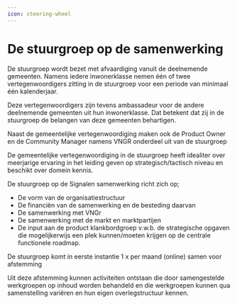 ```yaml
---
icon: steering-wheel
---
```


# De stuurgroep op de samenwerking

De stuurgroep wordt bezet met afvaardiging vanuit de deelnemende gemeenten. Namens iedere inwonerklasse nemen één of twee vertegenwoordigers zitting in de stuurgroep voor een periode van minimaal één kalenderjaar. &#x20;

Deze vertegenwoordigers zijn tevens ambassadeur voor de andere deelnemende gemeenten uit hun inwonerklasse. Dat betekent dat zij in de stuurgroep de belangen van deze gemeenten behartigen.  &#x20;

Naast de gemeentelijke vertegenwoordiging maken ook de Product Owner en de Community Manager namens VNGR onderdeel uit van de stuurgroep&#x20;

De gemeentelijke vertegenwoordiging in de stuurgroep heeft idealiter over meerjarige ervaring in het leiding geven op strategisch/tactisch niveau en beschikt over domein kennis.&#x20;

De stuurgroep op de Signalen samenwerking richt zich op; &#x20;

* De vorm van de organisatiestructuur&#x20;
* De financiën van de samenwerking en de besteding daarvan &#x20;
* De samenwerking met VNGr &#x20;
* De samenwerking met de markt en marktpartijen&#x20;
* De input aan de product klankbordgroep v.w.b. de strategische opgaven die mogelijkerwijs een plek kunnen/moeten krijgen op de centrale functionele roadmap. &#x20;

De stuurgroep komt in eerste instantie 1 x per maand (online) samen voor afstemming

Uit deze afstemming kunnen activiteiten ontstaan die door samengestelde werkgroepen op inhoud worden behandeld en die werkgroepen kunnen qua samenstelling variëren en hun eigen overlegstructuur kennen.  &#x20;
